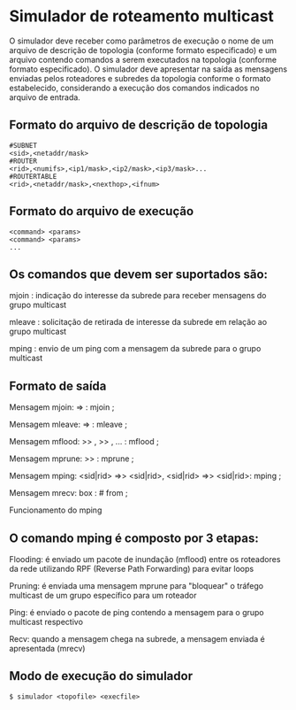 # Simulador de roteamento multicast

O simulador deve receber como parâmetros de execução o nome de um arquivo de descrição de topologia (conforme formato especificado) e um arquivo contendo comandos a serem executados na topologia (conforme formato especificado). O simulador deve apresentar na saída as mensagens enviadas pelos roteadores e subredes da topologia conforme o formato estabelecido, considerando a execução dos comandos indicados no arquivo de entrada.

## Formato do arquivo de descrição de topologia

```
#SUBNET
<sid>,<netaddr/mask>
#ROUTER
<rid>,<numifs>,<ip1/mask>,<ip2/mask>,<ip3/mask>...
#ROUTERTABLE
<rid>,<netaddr/mask>,<nexthop>,<ifnum>
```

## Formato do arquivo de execução

```
<command> <params>
<command> <params>
...
```

## Os comandos que devem ser suportados são:

mjoin <sid> <mgroupid> : indicação do interesse da subrede <sid> para receber mensagens do grupo multicast <mgroupid>

mleave <sid> <mgroupid> : solicitação de retirada de interesse da subrede <sid> em relação ao grupo multicast <mgroupid>

mping <sid> <mgroupid> <msg> : envio de um ping com a mensagem <msg> da subrede <sid> para o grupo multicast <mgroupid>

## Formato de saída

Mensagem mjoin: <sid> => <rid> : mjoin <mgroupid>;

Mensagem mleave: <sid> => <rid> : mleave <mgroupid>;

Mensagem mflood: <rid> >> <rid>, <rid> >> <rid>, ... : mflood <mgroupid>;

Mensagem mprune: <rid> >> <rid> : mprune <mgroupid>;

Mensagem mping: <sid|rid> =>> <sid|rid>, <sid|rid> =>> <sid|rid>: mping <mgroupid> <msg>;

Mensagem mrecv: <sid> box <sid> : <mgroupid>#<msg> from <sid> ;

Funcionamento do mping

## O comando mping é composto por 3 etapas:

Flooding: é enviado um pacote de inundação (mflood) entre os roteadores da rede utilizando RPF (Reverse Path Forwarding) para evitar loops

Pruning: é enviada uma mensagem mprune para "bloquear" o tráfego multicast de um grupo específico para um roteador

Ping: é enviado o pacote de ping contendo a mensagem para o grupo multicast respectivo

Recv: quando a mensagem chega na subrede, a mensagem enviada é apresentada (mrecv)

## Modo de execução do simulador

```
$ simulador <topofile> <execfile>
```
